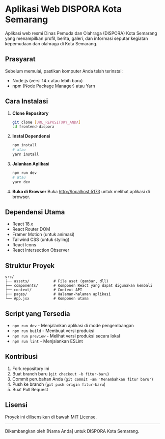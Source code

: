 # Aplikasi Web DISPORA Kota Semarang

Aplikasi web resmi Dinas Pemuda dan Olahraga (DISPORA) Kota Semarang yang menampilkan profil, berita, galeri, dan informasi seputar kegiatan kepemudaan dan olahraga di Kota Semarang.

## Prasyarat

Sebelum memulai, pastikan komputer Anda telah terinstal:

- Node.js (versi 14.x atau lebih baru)
- npm (Node Package Manager) atau Yarn

## Cara Instalasi

1. **Clone Repository**
   ```bash
   git clone [URL_REPOSITORY_ANDA]
   cd frontend-dispora
   ```

2. **Instal Dependensi**
   ```bash
   npm install
   # atau
   yarn install
   ```

3. **Jalankan Aplikasi**
   ```bash
   npm run dev
   # atau
   yarn dev
   ```

4. **Buka di Browser**
   Buka [http://localhost:5173](http://localhost:5173) untuk melihat aplikasi di browser.

## Dependensi Utama

- React 18.x
- React Router DOM
- Framer Motion (untuk animasi)
- Tailwind CSS (untuk styling)
- React Icons
- React Intersection Observer

## Struktur Proyek

```
src/
├── assets/           # File aset (gambar, dll)
├── components/       # Komponen React yang dapat digunakan kembali
├── context/          # Context API
├── pages/            # Halaman-halaman aplikasi
└── App.jsx           # Komponen utama
```

## Script yang Tersedia

- `npm run dev` - Menjalankan aplikasi di mode pengembangan
- `npm run build` - Membuat versi produksi
- `npm run preview` - Melihat versi produksi secara lokal
- `npm run lint` - Menjalankan ESLint

## Kontribusi

1. Fork repository ini
2. Buat branch baru (`git checkout -b fitur-baru`)
3. Commit perubahan Anda (`git commit -am 'Menambahkan fitur baru'`)
4. Push ke branch (`git push origin fitur-baru`)
5. Buat Pull Request

## Lisensi

Proyek ini dilisensikan di bawah [MIT License](LICENSE).

---

Dikembangkan oleh [Nama Anda] untuk DISPORA Kota Semarang.
